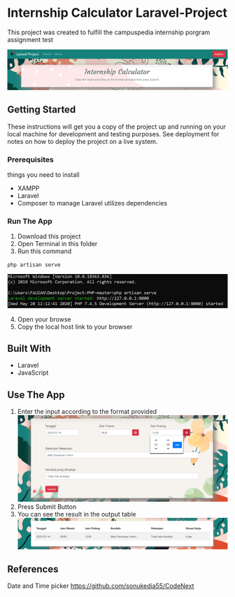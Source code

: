 # Internship Calculator Laravel-Project 

This project was created to fulfill the campuspedia internship porgram assignment test

![title](/screenshot/title2.png)

## Getting Started

These instructions will get you a copy of the project up and running on your local machine for development and testing purposes. See deployment for notes on how to deploy the project on a live system.

### Prerequisites

things you need to install

- XAMPP
- Laravel
- Composer to manage Laravel utilizes dependencies

### Run The App

1. Download this project
2. Open Terminal in this folder
3. Run this command
```
php artisan serve
```

<img src="/screenshot/artisan.png" alt="artisan" width="600"/>

4. Open your browse
5. Copy the local host link to your browser

## Built With

- Laravel
- JavaScript

## Use The App

1. Enter the input according to the format provided 
![input](/screenshot/input.png)
2. Press Submit Button
3. You can see the result in the output table
![output](/screenshot/output.png)

## References

Date and Time picker
https://github.com/sonukedia55/CodeNext


